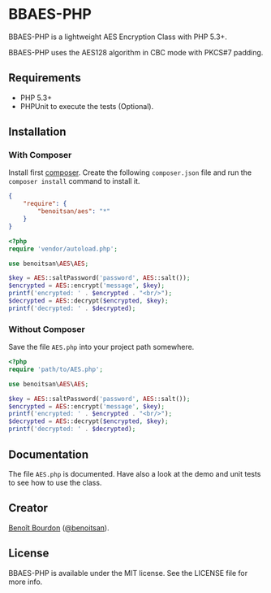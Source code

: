 # BBAES-PHP

BBAES-PHP is a lightweight AES Encryption Class with PHP 5.3+. 

BBAES-PHP uses the AES128 algorithm in CBC mode with PKCS#7 padding.

## Requirements

* PHP 5.3+
* PHPUnit to execute the tests (Optional).

## Installation

### With Composer

Install first [composer](http://getcomposer.org/). Create the following `composer.json` file and run the `composer install` command to install it.

``` json
{
    "require": {
        "benoitsan/aes": "*"
    }
}
```

``` php
<?php
require 'vendor/autoload.php';

use benoitsan\AES\AES;

$key = AES::saltPassword('password', AES::salt());
$encrypted = AES::encrypt('message', $key);
printf('encrypted: ' . $encrypted . "<br/>");
$decrypted = AES::decrypt($encrypted, $key);
printf('decrypted: ' . $decrypted);
```

### Without Composer

Save the file `AES.php` into your project path somewhere.

``` php
<?php
require 'path/to/AES.php';

use benoitsan\AES\AES;

$key = AES::saltPassword('password', AES::salt());
$encrypted = AES::encrypt('message', $key);
printf('encrypted: ' . $encrypted . "<br/>");
$decrypted = AES::decrypt($encrypted, $key);
printf('decrypted: ' . $decrypted);
```

## Documentation

The file `AES.php` is documented. Have also a look at the demo and unit tests to see how to use the class.
     
## Creator

[Benoît Bourdon](https://github.com/benoitsan) ([@benoitsan](https://twitter.com/benoitsan)).

## License

BBAES-PHP is available under the MIT license. See the LICENSE file for more info.